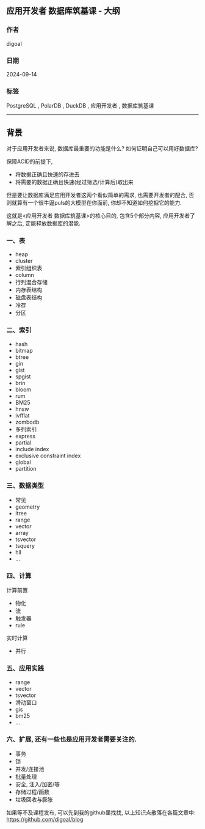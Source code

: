 ## 应用开发者 数据库筑基课 - 大纲      
                                                                                  
### 作者                                                      
digoal                                                      
                                                             
### 日期                                                           
2024-09-14                                                    
                                                          
### 标签                                                        
PostgreSQL , PolarDB , DuckDB , 应用开发者 , 数据库筑基课       
                                                                                 
----                                                          
                                                                        
## 背景     
  
对于应用开发者来说, 数据库最重要的功能是什么? 如何证明自己可以用好数据库?   
  
保障ACID的前提下,   
- 将数据正确且快速的存进去   
- 将需要的数据正确且快速(经过筛选/计算后)取出来   
  
但是要让数据库满足应用开发者这两个看似简单的需求, 也需要开发者的配合, 否则就算有一个很牛逼puls的大模型在你面前, 你却不知道如何挖掘它的能力.   
  
这就是<应用开发者 数据库筑基课>的核心目的, 包含5个部分内容, 应用开发者了解之后, 定能释放数据库的潜能.    
  
  
### 一、表   
- heap  
- cluster  
- 索引组织表  
- column  
- 行列混合存储    
- 内存表结构    
- 磁盘表结构    
- 冷存    
- 分区    
  
  
  
### 二、索引  
- hash  
- bitmap  
- btree  
- gin  
- gist  
- spgist  
- brin  
- bloom  
- rum  
- BM25  
- hnsw  
- ivfflat  
- zombodb  
- 多列索引  
- express  
- partial  
- include index  
- exclusive constraint index  
- global  
- partition  
  
  
  
### 三、数据类型  
- 常见  
- geometry  
- ltree  
- range  
- vector  
- array  
- tsvector  
- tsquery  
- hll  
- ...   
  
  
### 四、计算  
  
计算前置  
- 物化  
- 流  
- 触发器  
- rule  
  
  
实时计算  
- 并行  
  
  
### 五、应用实践  
- range  
- vector  
- tsvector  
- 滑动窗口  
- gis  
- bm25  
- ...   
  
  
### 六、扩展, 还有一些也是应用开发者需要关注的.     
- 事务  
- 锁  
- 并发/连接池
- 批量处理  
- 安全, 注入/加密/等  
- 存储过程/函数  
- 垃圾回收与膨胀  
  
  
如果等不及课程发布, 可以先到我的github里找找, 以上知识点散落在各篇文章中: https://github.com/digoal/blog       
  
  
